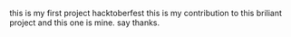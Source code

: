 this is my first project
hacktoberfest
this is my contribution to this briliant project
and this one is mine.
say thanks.

